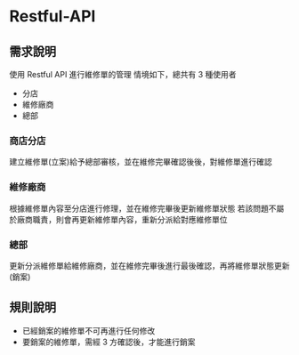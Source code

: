 # Restful-API

## 需求說明

使用 Restful API 進行維修單的管理
情境如下，總共有 3 種使用者

- 分店
- 維修廠商
- 總部

### 商店分店
建立維修單(立案)給予總部審核，並在維修完畢確認後後，對維修單進行確認

### 維修廠商
根據維修單內容至分店進行修理，並在維修完畢後更新維修單狀態
若該問題不屬於廠商職責，則會再更新維修單內容，重新分派給對應維修單位

### 總部
更新分派維修單給維修廠商，並在維修完畢後進行最後確認，再將維修單狀態更新(銷案)

## 規則說明

- 已經銷案的維修單不可再進行任何修改
- 要銷案的維修單，需經 3 方確認後，才能進行銷案
